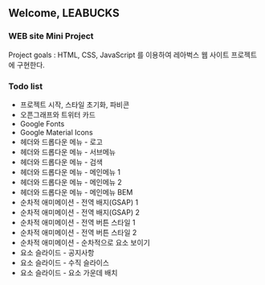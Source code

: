 <h2>Welcome, LEABUCKS</h2>
<h3>WEB site Mini Project</h3>
Project goals : HTML, CSS, JavaScript 를 이용하여 레아벅스 웹 사이트 프로젝트에 구현한다.
<br>
<h3>Todo list</h3>
<ul>
    <li>프로젝트 시작, 스타일 초기화, 파비콘</li>
    <li>오픈그래프와 트위터 카드</li>
    <li>Google Fonts</li>
    <li>Google Material Icons</li>
    <li>헤더와 드롭다운 메뉴 - 로고</li>
    <li>헤더와 드롭다운 메뉴 - 서브메뉴</li>
    <li>헤더와 드롭다운 메뉴 - 검색</li>
    <li>헤더와 드롭다운 메뉴 - 메인메뉴 1</li>
    <li>헤더와 드롭다운 메뉴 - 메인메뉴 2</li>
    <li>헤더와 드롭다운 메뉴 - 메인메뉴 BEM</li>
    <li>순차적 애미메이션 - 전역 배지(GSAP) 1</li>
    <li>순차적 애미메이션 - 전역 배지(GSAP) 2</li>
    <li>순차적 애미메이션 - 전역 버튼 스타일 1</li>
    <li>순차적 애미메이션 - 전역 버튼 스타일 2</li>
    <li>순차적 애미메이션 - 순차적으로 요소 보이기</li>
    <li>요소 슬라이드 - 공지사항</li>
    <li>요소 슬라이드 - 수직 슬라이스</li>
    <li>요소 슬라이드 - 요소 가운데 배치</li>
</ul>